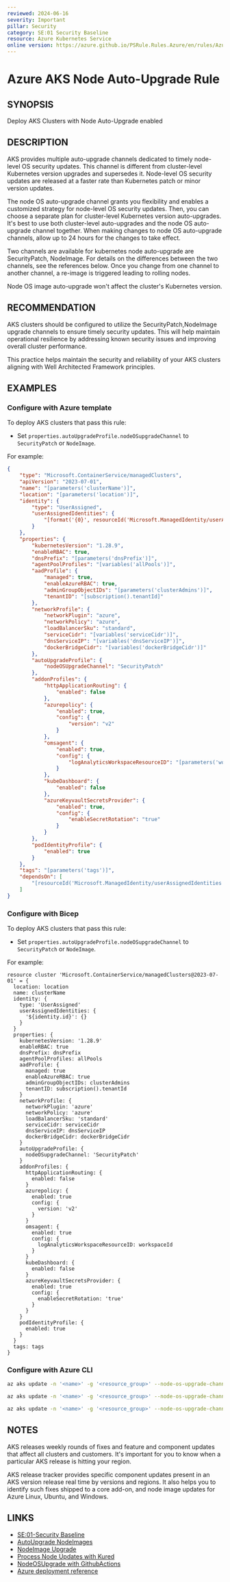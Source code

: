 ```yaml
---
reviewed: 2024-06-16
severity: Important
pillar: Security
category: SE:01 Security Baseline
resource: Azure Kubernetes Service
online version: https://azure.github.io/PSRule.Rules.Azure/en/rules/Azure.AKS.NodeAutoUpgrade/
---
```


# Azure AKS Node Auto-Upgrade Rule

## SYNOPSIS

Deploy AKS Clusters with Node Auto-Upgrade enabled

## DESCRIPTION

AKS provides multiple auto-upgrade channels dedicated to timely node-level OS security updates.
This channel is different from cluster-level Kubernetes version upgrades and supersedes it.
Node-level OS security updates are released at a faster rate than Kubernetes patch or minor version updates.

The node OS auto-upgrade channel grants you flexibility and enables a customized strategy for node-level OS security updates.
Then, you can choose a separate plan for cluster-level Kubernetes version auto-upgrades.
It's best to use both cluster-level auto-upgrades and the node OS auto-upgrade channel together.
When making changes to node OS auto-upgrade channels, allow up to 24 hours for the changes to take effect.

Two channels are available for kubernetes node auto-upgrade are SecurityPatch, NodeImage.
For details on the differences between the two channels, see the references below.
Once you change from one channel to another channel, a re-image is triggered leading to rolling nodes.

Node OS image auto-upgrade won't affect the cluster's Kubernetes version.

## RECOMMENDATION

AKS clusters should be configured to utilize the SecurityPatch,NodeImage upgrade channels to ensure timely security updates.
This will help maintain operational resilience by addressing known security issues and improving overall cluster performance.

This practice helps maintain the security and reliability of your AKS clusters aligning with Well Architected Framework principles.

## EXAMPLES

### Configure with Azure template

To deploy AKS clusters that pass this rule:

- Set `properties.autoUpgradeProfile.nodeOSupgradeChannel` to `SecurityPatch` or `NodeImage`.

For example:

```json
{
    "type": "Microsoft.ContainerService/managedClusters",
    "apiVersion": "2023-07-01",
    "name": "[parameters('clusterName')]",
    "location": "[parameters('location')]",
    "identity": {
        "type": "UserAssigned",
        "userAssignedIdentities": {
            "[format('{0}', resourceId('Microsoft.ManagedIdentity/userAssignedIdentities', parameters('identityName')))]": {}
        }
    },
    "properties": {
        "kubernetesVersion": "1.28.9",
        "enableRBAC": true,
        "dnsPrefix": "[parameters('dnsPrefix')]",
        "agentPoolProfiles": "[variables('allPools')]",
        "aadProfile": {
            "managed": true,
            "enableAzureRBAC": true,
            "adminGroupObjectIDs": "[parameters('clusterAdmins')]",
            "tenantID": "[subscription().tenantId]"
        },
        "networkProfile": {
            "networkPlugin": "azure",
            "networkPolicy": "azure",
            "loadBalancerSku": "standard",
            "serviceCidr": "[variables('serviceCidr')]",
            "dnsServiceIP": "[variables('dnsServiceIP')]",
            "dockerBridgeCidr": "[variables('dockerBridgeCidr')]"
        },
        "autoUpgradeProfile": {
            "nodeOSUpgradeChannel": "SecurityPatch"
        },
        "addonProfiles": {
            "httpApplicationRouting": {
                "enabled": false
            },
            "azurepolicy": {
                "enabled": true,
                "config": {
                    "version": "v2"
                }
            },
            "omsagent": {
                "enabled": true,
                "config": {
                    "logAnalyticsWorkspaceResourceID": "[parameters('workspaceId')]"
                }
            },
            "kubeDashboard": {
                "enabled": false
            },
            "azureKeyvaultSecretsProvider": {
                "enabled": true,
                "config": {
                    "enableSecretRotation": "true"
                }
            }
        },
        "podIdentityProfile": {
            "enabled": true
        }
    },
    "tags": "[parameters('tags')]",
    "dependsOn": [
        "[resourceId('Microsoft.ManagedIdentity/userAssignedIdentities', parameters('identityName'))]"
    ]
}
```

### Configure with Bicep

To deploy AKS clusters that pass this rule:

- Set `properties.autoUpgradeProfile.nodeOSupgradeChannel` to `SecurityPatch` or `NodeImage`.

For example:

```bicep
resource cluster 'Microsoft.ContainerService/managedClusters@2023-07-01' = {
  location: location
  name: clusterName
  identity: {
    type: 'UserAssigned'
    userAssignedIdentities: {
      '${identity.id}': {}
    }
  }
  properties: {
    kubernetesVersion: '1.28.9'
    enableRBAC: true
    dnsPrefix: dnsPrefix
    agentPoolProfiles: allPools
    aadProfile: {
      managed: true
      enableAzureRBAC: true
      adminGroupObjectIDs: clusterAdmins
      tenantID: subscription().tenantId
    }
    networkProfile: {
      networkPlugin: 'azure'
      networkPolicy: 'azure'
      loadBalancerSku: 'standard'
      serviceCidr: serviceCidr
      dnsServiceIP: dnsServiceIP
      dockerBridgeCidr: dockerBridgeCidr
    }
    autoUpgradeProfile: {
      nodeOSupgradeChannel: 'SecurityPatch'
    }
    addonProfiles: {
      httpApplicationRouting: {
        enabled: false
      }
      azurepolicy: {
        enabled: true
        config: {
          version: 'v2'
        }
      }
      omsagent: {
        enabled: true
        config: {
          logAnalyticsWorkspaceResourceID: workspaceId
        }
      }
      kubeDashboard: {
        enabled: false
      }
      azureKeyvaultSecretsProvider: {
        enabled: true
        config: {
          enableSecretRotation: 'true'
        }
      }
    }
    podIdentityProfile: {
      enabled: true
    }
  }
  tags: tags
}
```

### Configure with Azure CLI

```bash
az aks update -n '<name>' -g '<resource_group>' --node-os-upgrade-channel 'securitypatch' . _OR_
```

```bash
az aks update -n '<name>' -g '<resource_group>' --node-os-upgrade-channel 'SecurityPatch'. _OR_ 
```

```bash
az aks update -n '<name>' -g '<resource_group>' --node-os-upgrade-channel 'NodeImage'.  
```

## NOTES

AKS releases weekly rounds of fixes and feature and component updates that affect all clusters and customers.
It's important for you to know when a particular AKS release is hitting your region.

AKS release tracker provides  specific component updates present in an AKS version release real time by versions and regions.
It also helps you to identify such fixes shipped to a core add-on, and node image updates for Azure Linux, Ubuntu, and Windows.


## LINKS

- [SE:01-Security Baseline](https://learn.microsoft.com/azure/well-architected/security/establish-baseline)
- [AutoUpgrade NodeImages](https://learn.microsoft.com/azure/aks/auto-upgrade-node-os-image?tabs=azure-cli)
- [NodeImage Upgrade](https://learn.microsoft.com/azure/aks/node-image-upgrade)
- [Process Node Updates with Kured](https://learn.microsoft.com/azure/aks/node-updates-kured)
- [NodeOSUpgrade with GithubActions](https://learn.microsoft.com/azure/aks/node-upgrade-github-actions)
- [Azure deployment reference](https://learn.microsoft.com/azure/templates/microsoft.containerservice/managedclusters)
